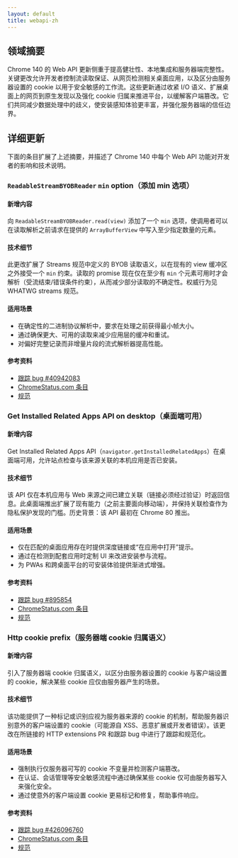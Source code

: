 ```yaml
---
layout: default
title: webapi-zh
---
```


## 领域摘要

Chrome 140 的 Web API 更新侧重于提高健壮性、本地集成和服务器端完整性。关键更改允许开发者控制流读取保证、从网页检测相关桌面应用，以及区分由服务器设置的 cookie 以用于安全敏感的工作流。这些更新通过收紧 I/O 语义、扩展桌面上的网页到原生发现以及强化 cookie 归属来推进平台，以缓解客户端篡改。它们共同减少数据处理中的歧义，使安装感知体验更丰富，并强化服务器端的信任边界。

## 详细更新

下面的条目扩展了上述摘要，并描述了 Chrome 140 中每个 Web API 功能对开发者的影响和技术说明。

### `ReadableStreamBYOBReader` `min` option（添加 min 选项）

#### 新增内容
向 `ReadableStreamBYOBReader.read(view)` 添加了一个 `min` 选项，使调用者可以在读取解析之前请求在提供的 `ArrayBufferView` 中写入至少指定数量的元素。

#### 技术细节
此更改扩展了 Streams 规范中定义的 BYOB 读取语义，以在现有的 view 缓冲区之外接受一个 `min` 约束。读取的 promise 现在仅在至少有 `min` 个元素可用时才会解析（受流结束/错误条件约束），从而减少部分读取的不确定性。权威行为见 WHATWG streams 规范。

#### 适用场景
- 在确定性的二进制协议解析中，要求在处理之前获得最小帧大小。  
- 通过确保更大、可用的读取来减少应用层的缓冲和重试。  
- 对偏好完整记录而非增量片段的流式解析器提高性能。

#### 参考资料
- [跟踪 bug #40942083](https://issues.chromium.org/issues/40942083)
- [ChromeStatus.com 条目](https://chromestatus.com/feature/6396991665602560)
- [规范](https://streams.spec.whatwg.org/#byob-reader-read)

### Get Installed Related Apps API on desktop（桌面端可用）

#### 新增内容
Get Installed Related Apps API（`navigator.getInstalledRelatedApps`）在桌面端可用，允许站点检查与该来源关联的本机应用是否已安装。

#### 技术细节
该 API 仅在本机应用与 Web 来源之间已建立关联（链接必须经过验证）时返回信息。此桌面端推出扩展了现有能力（之前主要面向移动端），并保持关联检查作为隐私保护发现的门槛。历史背景：该 API 最初在 Chrome 80 推出。

#### 适用场景
- 仅在匹配的桌面应用存在时提供深度链接或“在应用中打开”提示。  
- 通过在检测到配套应用时定制 UI 来改进安装参与流程。  
- 为 PWAs 和跨桌面平台的可安装体验提供渐进式增强。

#### 参考资料
- [跟踪 bug #895854](https://issues.chromium.org/issues/895854)
- [ChromeStatus.com 条目](https://chromestatus.com/feature/5695378309513216)
- [规范](https://wicg.github.io/get-installed-related-apps/spec)

### Http cookie prefix（服务器端 cookie 归属语义）

#### 新增内容
引入了服务器端 cookie 归属语义，以区分由服务器设置的 cookie 与客户端设置的 cookie，解决某些 cookie 应仅由服务器产生的场景。

#### 技术细节
该功能提供了一种标记或识别应视为服务器来源的 cookie 的机制，帮助服务器识别意外的客户端设置的 cookie（可能源自 XSS、恶意扩展或开发者错误）。该更改在所链接的 HTTP extensions PR 和跟踪 bug 中进行了跟踪和规范化。

#### 适用场景
- 强制执行仅服务器可写的 cookie 不变量并检测客户端篡改。  
- 在认证、会话管理等安全敏感流程中通过确保某些 cookie 仅可由服务器写入来强化安全。  
- 通过使意外的客户端设置 cookie 更易标记和修复，帮助事件响应。

#### 参考资料
- [跟踪 bug #426096760](https://issues.chromium.org/issues/426096760)
- [ChromeStatus.com 条目](https://chromestatus.com/feature/5170139586363392)
- [规范](https://github.com/httpwg/http-extensions/pull/3110)
